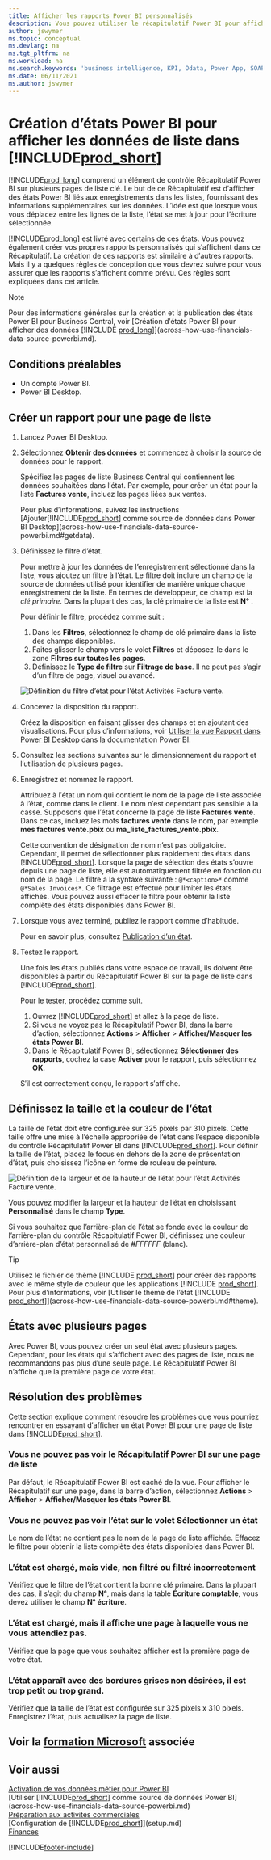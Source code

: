 ```yaml
---
title: Afficher les rapports Power BI personnalisés
description: Vous pouvez utiliser le récapitulatif Power BI pour afficher les rapports Power BI et obtenir des informations supplémentaires sur les données des enregistrements dans les listes clés.
author: jswymer
ms.topic: conceptual
ms.devlang: na
ms.tgt_pltfrm: na
ms.workload: na
ms.search.keywords: 'business intelligence, KPI, Odata, Power App, SOAP, analysis'
ms.date: 06/11/2021
ms.author: jswymer
---
```

# <a name="creating-power-bi-reports-for-displaying-list-data-in-"></a>Création d’états Power BI pour afficher les données de liste dans [!INCLUDE[prod_short](includes/prod_short.md)]

[!INCLUDE[prod_long](includes/prod_long.md)] comprend un élément de contrôle Récapitulatif Power BI sur plusieurs pages de liste clé. Le but de ce Récapitulatif est d′afficher des états Power BI liés aux enregistrements dans les listes, fournissant des informations supplémentaires sur les données. L′idée est que lorsque vous vous déplacez entre les lignes de la liste, l’état se met à jour pour l’écriture sélectionnée.

[!INCLUDE[prod_long](includes/prod_long.md)] est livré avec certains de ces états. Vous pouvez également créer vos propres rapports personnalisés qui s′affichent dans ce Récapitulatif. La création de ces rapports est similaire à d′autres rapports. Mais il y a quelques règles de conception que vous devrez suivre pour vous assurer que les rapports s′affichent comme prévu. Ces règles sont expliquées dans cet article.

> [!NOTE]
> Pour des informations générales sur la création et la publication des états Power BI pour Business Central, voir [Création d′états Power BI pour afficher des données [!INCLUDE [prod_long](includes/prod_long.md)]](across-how-use-financials-data-source-powerbi.md). 

## <a name="prerequisites"></a>Conditions préalables

- Un compte Power BI.
- Power BI Desktop.

<!-- 
For more information about getting started, see [Use [!INCLUDE[prod_short](includes/prod_short.md)] as a Power BI Data Source](across-how-use-financials-data-source-powerbi.md).-->

## <a name="create-a-report-for-a-list-page"></a>Créer un rapport pour une page de liste

1. Lancez Power BI Desktop.
2. Sélectionnez **Obtenir des données** et commencez à choisir la source de données pour le rapport.

    Spécifiez les pages de liste Business Central qui contiennent les données souhaitées dans l′état. Par exemple, pour créer un état pour la liste **Factures vente**, incluez les pages liées aux ventes.

    Pour plus d′informations, suivez les instructions [Ajouter[!INCLUDE[prod_short](includes/prod_short.md)] comme source de données dans Power BI Desktop](across-how-use-financials-data-source-powerbi.md#getdata).

3. Définissez le filtre d’état.

    Pour mettre à jour les données de l’enregistrement sélectionné dans la liste, vous ajoutez un filtre à l’état. Le filtre doit inclure un champ de la source de données utilisé pour identifier de manière unique chaque enregistrement de la liste. En termes de développeur, ce champ est la *clé primaire*. Dans la plupart des cas, la clé primaire de la liste est **N°** .

    Pour définir le filtre, procédez comme suit :

    1. Dans les **Filtres**, sélectionnez le champ de clé primaire dans la liste des champs disponibles.
    2. Faites glisser le champ vers le volet **Filtres** et déposez-le dans le zone **Filtres sur toutes les pages**.
    3. Définissez le **Type de filtre** sur **Filtrage de base**. Il ne peut pas s’agir d’un filtre de page, visuel ou avancé.

    ![Définition du filtre d’état pour l’état Activités Facture vente.](./media/across-how-use-powerbi-reports-factbox/financials-powerbi-report-filter-v3.png)
4. Concevez la disposition du rapport.

    Créez la disposition en faisant glisser des champs et en ajoutant des visualisations. Pour plus d′informations, voir [Utiliser la vue Rapport dans Power BI Desktop](/power-bi/create-reports/desktop-report-view) dans la documentation Power BI.

5. Consultez les sections suivantes sur le dimensionnement du rapport et l′utilisation de plusieurs pages.

6. Enregistrez et nommez le rapport.

    Attribuez à l′état un nom qui contient le nom de la page de liste associée à l’état, comme dans le client. Le nom n′est cependant pas sensible à la casse. Supposons que l′état concerne la page de liste **Factures vente**. Dans ce cas, incluez les mots **factures vente** dans le nom, par exemple **mes factures vente.pbix** ou **ma_liste_factures_vente.pbix**.

    Cette convention de désignation de nom n’est pas obligatoire. Cependant, il permet de sélectionner plus rapidement des états dans [!INCLUDE[prod_short](includes/prod_short.md)]. Lorsque la page de sélection des états s’ouvre depuis une page de liste, elle est automatiquement filtrée en fonction du nom de la page. Le filtre a la syntaxe suivante : `@*<caption>*` comme `@*Sales Invoices*`. Ce filtrage est effectué pour limiter les états affichés. Vous pouvez aussi effacer le filtre pour obtenir la liste complète des états disponibles dans Power BI.

7. Lorsque vous avez terminé, publiez le rapport comme d′habitude.

    Pour en savoir plus, consultez [Publication d’un état](across-how-use-financials-data-source-powerbi.md#publish-reports).

8. Testez le rapport.

    Une fois les états publiés dans votre espace de travail, ils doivent être disponibles à partir du Récapitulatif Power BI sur la page de liste dans [!INCLUDE[prod_short](includes/prod_short.md)].

    Pour le tester, procédez comme suit.

    1. Ouvrez [!INCLUDE[prod_short](includes/prod_short.md)] et allez à la page de liste.
    2. Si vous ne voyez pas le Récapitulatif Power BI, dans la barre d’action, sélectionnez **Actions** > **Afficher** > **Afficher/Masquer les états Power BI**.
    3. Dans le Récapitulatif Power BI, sélectionnez **Sélectionner des rapports**, cochez la case **Activer** pour le rapport, puis sélectionnez **OK**.

    S′il est correctement conçu, le rapport s′affiche.  

## <a name="set-the-report-size-and-color"></a>Définissez la taille et la couleur de l’état

La taille de l’état doit être configurée sur 325 pixels par 310 pixels. Cette taille offre une mise à l’échelle appropriée de l’état dans l’espace disponible du contrôle Récapitulatif Power BI dans [!INCLUDE[prod_short](includes/prod_short.md)]. Pour définir la taille de l’état, placez le focus en dehors de la zone de présentation d’état, puis choisissez l’icône en forme de rouleau de peinture.

![Définition de la largeur et de la hauteur de l’état pour l’état Activités Facture vente.](./media/across-how-use-powerbi-reports-factbox/financials-powerbi-report-sizing-v3.png)

Vous pouvez modifier la largeur et la hauteur de l’état en choisissant **Personnalisé** dans le champ **Type**.

Si vous souhaitez que l’arrière-plan de l’état se fonde avec la couleur de l’arrière-plan du contrôle Récapitulatif Power BI, définissez une couleur d’arrière-plan d’état personnalisé de *#FFFFFF* (blanc). 

> [!TIP]
> Utilisez le fichier de thème [!INCLUDE [prod_short](includes/prod_short.md)] pour créer des rapports avec le même style de couleur que les applications [!INCLUDE [prod_short](includes/prod_short.md)]. Pour plus d’informations, voir [Utiliser le thème de l’état [!INCLUDE [prod_short](includes/prod_short.md)]](across-how-use-financials-data-source-powerbi.md#theme).

## <a name="reports-with-multiple-pages"></a>États avec plusieurs pages

Avec Power BI, vous pouvez créer un seul état avec plusieurs pages. Cependant, pour les états qui s’affichent avec des pages de liste, nous ne recommandons pas plus d′une seule page. Le Récapitulatif Power BI n’affiche que la première page de votre état.

## <a name="fixing-problems"></a>Résolution des problèmes

Cette section explique comment résoudre les problèmes que vous pourriez rencontrer en essayant d′afficher un état Power BI pour une page de liste dans [!INCLUDE[prod_short](includes/prod_short.md)].  

### <a name="you-cant-see-the-power-bi-factbox-on-a-list-page"></a>Vous ne pouvez pas voir le Récapitulatif Power BI sur une page de liste

Par défaut, le Récapitulatif Power BI est caché de la vue. Pour afficher le Récapitulatif sur une page, dans la barre d’action, sélectionnez **Actions** > **Afficher** > **Afficher/Masquer les états Power BI**.

### <a name="you-cant-see-the-report-in-the-select-report-pane"></a>Vous ne pouvez pas voir l’état sur le volet Sélectionner un état

Le nom de l’état ne contient pas le nom de la page de liste affichée. Effacez le filtre pour obtenir la liste complète des états disponibles dans Power BI.  

### <a name="report-is-loaded-but-blank-not-filtered-or-filtered-incorrectly"></a>L’état est chargé, mais vide, non filtré ou filtré incorrectement

Vérifiez que le filtre de l’état contient la bonne clé primaire. Dans la plupart des cas, il s’agit du champ **N°**, mais dans la table **Écriture comptable**, vous devez utiliser le champ **N° écriture**.

### <a name="report-is-loaded-but-it-shows-a-page-you-didnt-expect"></a>L’état est chargé, mais il affiche une page à laquelle vous ne vous attendiez pas.

Vérifiez que la page que vous souhaitez afficher est la première page de votre état.  

### <a name="report-appears-with-an-unwanted-gray-boarder-or-its-too-small-or-too-large"></a>L’état apparaît avec des bordures grises non désirées, il est trop petit ou trop grand.

Vérifiez que la taille de l’état est configurée sur 325 pixels x 310 pixels. Enregistrez l’état, puis actualisez la page de liste.  

## <a name="see-related-microsoft-training"></a>Voir la [formation Microsoft](/training/modules/configure-powerbi-excel-dynamics-365-business-central/index) associée

## <a name="see-also"></a>Voir aussi

[Activation de vos données métier pour Power BI](admin-powerbi.md)  
[Utiliser [!INCLUDE[prod_short](includes/prod_short.md)] comme source de données Power BI](across-how-use-financials-data-source-powerbi.md)  
[Préparation aux activités commerciales](ui-get-ready-business.md)  
[Configuration de [!INCLUDE[prod_short](includes/prod_short.md)]](setup.md)  
[Finances](finance.md)  


[!INCLUDE[footer-include](includes/footer-banner.md)]
